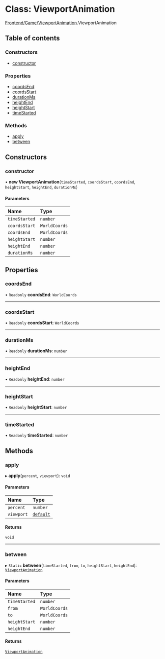 # Class: ViewportAnimation

[Frontend/Game/ViewportAnimation](../modules/Frontend_Game_ViewportAnimation.md).ViewportAnimation

## Table of contents

### Constructors

- [constructor](Frontend_Game_ViewportAnimation.ViewportAnimation.md#constructor)

### Properties

- [coordsEnd](Frontend_Game_ViewportAnimation.ViewportAnimation.md#coordsend)
- [coordsStart](Frontend_Game_ViewportAnimation.ViewportAnimation.md#coordsstart)
- [durationMs](Frontend_Game_ViewportAnimation.ViewportAnimation.md#durationms)
- [heightEnd](Frontend_Game_ViewportAnimation.ViewportAnimation.md#heightend)
- [heightStart](Frontend_Game_ViewportAnimation.ViewportAnimation.md#heightstart)
- [timeStarted](Frontend_Game_ViewportAnimation.ViewportAnimation.md#timestarted)

### Methods

- [apply](Frontend_Game_ViewportAnimation.ViewportAnimation.md#apply)
- [between](Frontend_Game_ViewportAnimation.ViewportAnimation.md#between)

## Constructors

### constructor

• **new ViewportAnimation**(`timeStarted`, `coordsStart`, `coordsEnd`, `heightStart`, `heightEnd`, `durationMs`)

#### Parameters

| Name          | Type          |
| :------------ | :------------ |
| `timeStarted` | `number`      |
| `coordsStart` | `WorldCoords` |
| `coordsEnd`   | `WorldCoords` |
| `heightStart` | `number`      |
| `heightEnd`   | `number`      |
| `durationMs`  | `number`      |

## Properties

### coordsEnd

• `Readonly` **coordsEnd**: `WorldCoords`

---

### coordsStart

• `Readonly` **coordsStart**: `WorldCoords`

---

### durationMs

• `Readonly` **durationMs**: `number`

---

### heightEnd

• `Readonly` **heightEnd**: `number`

---

### heightStart

• `Readonly` **heightStart**: `number`

---

### timeStarted

• `Readonly` **timeStarted**: `number`

## Methods

### apply

▸ **apply**(`percent`, `viewport`): `void`

#### Parameters

| Name       | Type                                           |
| :--------- | :--------------------------------------------- |
| `percent`  | `number`                                       |
| `viewport` | [`default`](Frontend_Game_Viewport.default.md) |

#### Returns

`void`

---

### between

▸ `Static` **between**(`timeStarted`, `from`, `to`, `heightStart`, `heightEnd`): [`ViewportAnimation`](Frontend_Game_ViewportAnimation.ViewportAnimation.md)

#### Parameters

| Name          | Type          |
| :------------ | :------------ |
| `timeStarted` | `number`      |
| `from`        | `WorldCoords` |
| `to`          | `WorldCoords` |
| `heightStart` | `number`      |
| `heightEnd`   | `number`      |

#### Returns

[`ViewportAnimation`](Frontend_Game_ViewportAnimation.ViewportAnimation.md)
